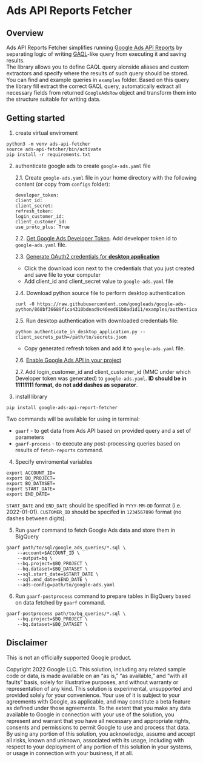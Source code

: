 # Ads API Reports Fetcher

## Overview

Ads API Reports Fetcher simplifies running [Google Ads API Reports](https://developers.google.com/google-ads/api/fields/v9/overview)
by separating logic of writing [GAQL](https://developers.google.com/google-ads/api/docs/query/overview)-like query from executing it and saving results.\
The library allows you to define GAQL query alonside aliases and custom extractors and specify where the results of such query should be stored. You can find and example queries in `examples` folder. Based on this query the library fill extract the correct GAQL query, automatically extract all necessary fields from returned `GoogleAdsRow` object and transform them into the structure suitable for writing data.


## Getting started

1. create virtual enviroment

```
python3 -m venv ads-api-fetcher
source ads-api-fetcher/bin/activate
pip install -r requirements.txt
```
2. authenticate google ads to create `google-ads.yaml` file

    2.1. Create `google-ads.yaml` file in your home directory with the following content
    (or copy from `configs` folder):

    ```
    developer_token:
    client_id:
    client_secret:
    refresh_token:
    login_customer_id:
    client_customer_id:
    use_proto_plus: True
    ```
    2.2. [Get Google Ads Developer Token](https://developers.google.com/google-ads/api/docs/first-call/dev-token). Add developer token id to `google-ads.yaml` file.

    2.3. [Generate OAuth2 credentials for **desktop application**](https://developers.google.com/adwords/api/docs/guides/authentication#generate_oauth2_credentials)
    * Click the download icon next to the credentials that you just created and save file to your computer
    *  Add client_id and client_secret value to `google-ads.yaml` file

    2.4. Download python source file to perform desktop authentication

    ```
    curl -0 https://raw.githubusercontent.com/googleads/google-ads-python/868bf36689f1ca4310bdead9c46eed61b8ad1d11/examples/authentication/authenticate_in_desktop_application.py
    ```

    2.5. Run desktop authentication with downloaded credentials file:
    ```
    python authenticate_in_desktop_application.py --client_secrets_path=/path/to/secrets.json
    ```
    * Copy generated refresh token and add it to `google-ads.yaml` file.

    2.6. [Enable Google Ads API in your project](https://developers.google.com/google-ads/api/docs/first-call/oauth-cloud-project#enable_the_in_your_project)

    2.7. Add login_customer_id and client_customer_id (MMC under which Developer token was generated) to `google-ads.yaml`. **ID should be in 11111111 format, do not add dashes as separator**.


3. install library

```
pip install google-ads-api-report-fetcher
```

Two commands will be available for using in terminal:

* `gaarf`  - to get data from Ads API based on provided query
   and a set of parameters
* `gaarf-process` - to execute any post-processing queries based on
   results of `fetch-reports` command.


4. Specify enviromental variables

```
export ACCOUNT_ID=
export BQ_PROJECT=
export BQ_DATASET=
export START_DATE=
export END_DATE=
```

`START_DATE` and `END_DATE` should be specified in `YYYY-MM-DD` format (i.e. 2022-01-01).
`CUSTOMER_ID` should be specifed in `1234567890` format (no dashes between digits).

5. Run `gaarf` command to fetch Google Ads data and store them in BigQuery

```
gaarf path/to/sql/google_ads_queries/*.sql \
    --account=$ACCOUNT_ID \
    --output=bq \
    --bq.project=$BQ_PROJECT \
    --bq.dataset=$BQ_DATASET \
    --sql.start_date=$START_DATE \
    --sql.end_date=$END_DATE \
    --ads-config=path/to/google-ads.yaml
```

6. Run `gaarf-postprocess` command to prepare tables in BigQuery based on data
fetched by `gaarf` command.

```
gaarf-postprocess path/to/bq_queries/*.sql \
    --bq.project=$BQ_PROJECT \
    --bq.dataset=$BQ_DATASET \
```

## Disclaimer
This is not an officially supported Google product.

Copyright 2022 Google LLC. This solution, including any related sample code or data, is made available on an “as is,” “as available,” and “with all faults” basis, solely for illustrative purposes, and without warranty or representation of any kind. This solution is experimental, unsupported and provided solely for your convenience. Your use of it is subject to your agreements with Google, as applicable, and may constitute a beta feature as defined under those agreements. To the extent that you make any data available to Google in connection with your use of the solution, you represent and warrant that you have all necessary and appropriate rights, consents and permissions to permit Google to use and process that data. By using any portion of this solution, you acknowledge, assume and accept all risks, known and unknown, associated with its usage, including with respect to your deployment of any portion of this solution in your systems, or usage in connection with your business, if at all.

